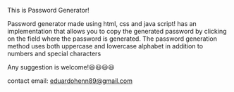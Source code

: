 This is Password Generator!



Password generator made using html, css and java script!
has an implementation that allows you to copy the generated password by clicking on the field where the password is generated.
The password generation method uses both uppercase and lowercase alphabet in addition to numbers and special characters

Any suggestion is welcome!😃😃😃😃

contact email: eduardohenn89@gmail.com
